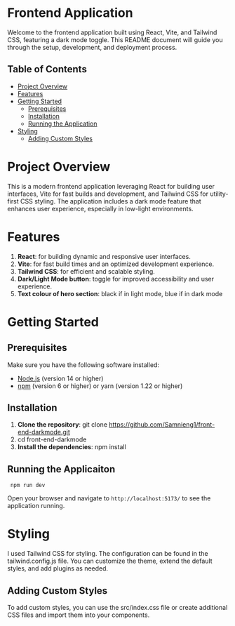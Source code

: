 # Frontend Application
Welcome to the frontend application built using React, Vite, and Tailwind CSS, featuring a dark mode toggle. This README document will guide you through the setup, development, and deployment process.
## Table of Contents
- [Project Overview](#project-overview)
- [Features](#features)
- [Getting Started](#getting-started)
     - [Prerequisites](#prerequisite)
     - [Installation](#installation)
     - [Running the Application](#running-the-application)
- [Styling](#styling)
     - [Adding Custom Styles](#adding-custom-styles)

# Project Overview
This is a modern frontend application leveraging React for building user interfaces, Vite for fast builds and development, and Tailwind CSS for utility-first CSS styling. The application includes a dark mode feature that enhances user experience, especially in low-light environments.

# Features
1. **React**: for building dynamic and responsive user interfaces.
2. **Vite**: for fast build times and an optimized development experience.
3. **Tailwind CSS**: for efficient and scalable styling.
4. **Dark/Light Mode button**: toggle for improved accessibility and user experience.
5. **Text colour of hero section**: black if in light mode, blue if in dark mode

# Getting Started
## Prerequisites
Make sure you have the following software installed:

- [Node.js](https://nodejs.org/en) (version 14 or higher)
- [npm](https://www.npmjs.com/) (version 6 or higher) or yarn (version 1.22 or higher)

## Installation
1. **Clone the repository**:
   git clone https://github.com/Samnieng1/front-end-darkmode.git
2. cd front-end-darkmode
3. **Install the dependencies**: npm install
## Running the Applicaiton
     npm run dev
  Open your browser and navigate to `http://localhost:5173/` to see the application running.

# Styling
I used Tailwind CSS for styling. The configuration can be found in the tailwind.config.js file. You can customize the theme, extend the default styles, and add plugins as needed.

## Adding Custom Styles
To add custom styles, you can use the src/index.css file or create additional CSS files and import them into your components.

